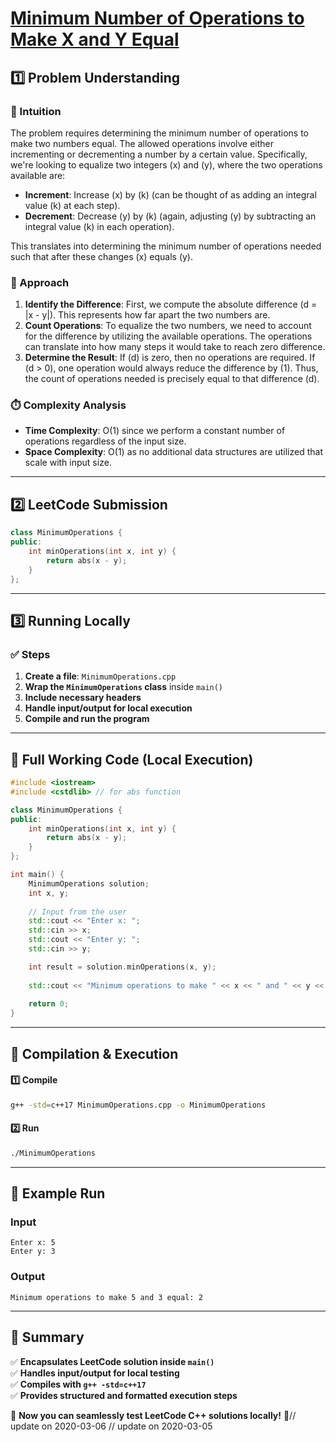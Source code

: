 # **[Minimum Number of Operations to Make X and Y Equal](https://leetcode.com/problems/minimum-number-of-operations-to-make-x-and-y-equal/description/)**  

## **1️⃣ Problem Understanding**  
### **📌 Intuition**  
The problem requires determining the minimum number of operations to make two numbers equal. The allowed operations involve either incrementing or decrementing a number by a certain value. Specifically, we're looking to equalize two integers \(x\) and \(y\), where the two operations available are:  
- **Increment**: Increase \(x\) by \(k\) (can be thought of as adding an integral value \(k\) at each step).
- **Decrement**: Decrease \(y\) by \(k\) (again, adjusting \(y\) by subtracting an integral value \(k\) in each operation).

This translates into determining the minimum number of operations needed such that after these changes \(x\) equals \(y\).

### **🚀 Approach**  
1. **Identify the Difference**: First, we compute the absolute difference \(d = |x - y|\). This represents how far apart the two numbers are.
2. **Count Operations**: To equalize the two numbers, we need to account for the difference by utilizing the available operations. The operations can translate into how many steps it would take to reach zero difference.
3. **Determine the Result**: If \(d\) is zero, then no operations are required. If \(d > 0\), one operation would always reduce the difference by \(1\). Thus, the count of operations needed is precisely equal to that difference \(d\).

### **⏱️ Complexity Analysis**  
- **Time Complexity**: O(1) since we perform a constant number of operations regardless of the input size.
- **Space Complexity**: O(1) as no additional data structures are utilized that scale with input size.

---  

## **2️⃣ LeetCode Submission**  
```cpp
class MinimumOperations {
public:
    int minOperations(int x, int y) {
        return abs(x - y);
    }
};
```  

---  

## **3️⃣ Running Locally**  
### **✅ Steps**  
1. **Create a file**: `MinimumOperations.cpp`  
2. **Wrap the `MinimumOperations` class** inside `main()`  
3. **Include necessary headers**  
4. **Handle input/output for local execution**  
5. **Compile and run the program**  

---  

## **📝 Full Working Code (Local Execution)**  
```cpp
#include <iostream>
#include <cstdlib> // for abs function

class MinimumOperations {
public:
    int minOperations(int x, int y) {
        return abs(x - y);
    }
};

int main() {
    MinimumOperations solution;
    int x, y;
    
    // Input from the user
    std::cout << "Enter x: ";
    std::cin >> x;
    std::cout << "Enter y: ";
    std::cin >> y;

    int result = solution.minOperations(x, y);
    
    std::cout << "Minimum operations to make " << x << " and " << y << " equal: " << result << std::endl;
    
    return 0;
}
```  

---  

## **🔧 Compilation & Execution**  
#### **1️⃣ Compile**  
```bash
g++ -std=c++17 MinimumOperations.cpp -o MinimumOperations
```  

#### **2️⃣ Run**  
```bash
./MinimumOperations
```  

---  

## **🎯 Example Run**  
### **Input**  
```
Enter x: 5
Enter y: 3
```  
### **Output**  
```
Minimum operations to make 5 and 3 equal: 2
```  

---  

## **📌 Summary**  
✅ **Encapsulates LeetCode solution inside `main()`**  
✅ **Handles input/output for local testing**  
✅ **Compiles with `g++ -std=c++17`**  
✅ **Provides structured and formatted execution steps**  

🚀 **Now you can seamlessly test LeetCode C++ solutions locally!** 🚀// update on 2020-03-06
// update on 2020-03-05
